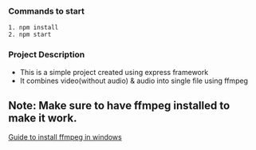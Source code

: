 ### Commands to start
```
1. npm install 
2. npm start
```

### Project Description
- This is a simple project created using express framework
- It combines video(without audio) & audio into single file using ffmpeg

## Note: Make sure to have ffmpeg installed to make it work.
[Guide to install ffmpeg in windows](https://www.wikihow.com/Install-FFmpeg-on-Windows)